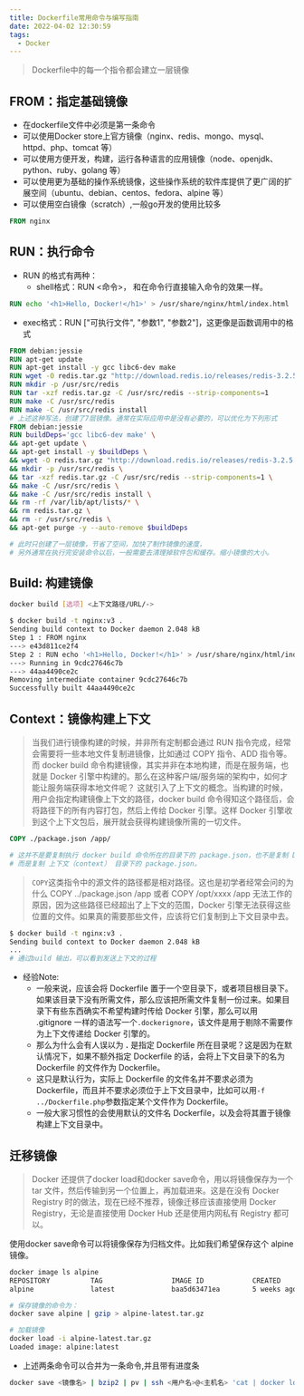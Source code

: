 ```yaml
---
title: Dockerfile常用命令与编写指南
date: 2022-04-02 12:30:59
tags: 
  - Docker
---
```

> Dockerfile中的每一个指令都会建立一层镜像

## FROM：指定基础镜像

- 在dockerfile文件中必须是第一条命令
- 可以使用Docker store上官方镜像（nginx、redis、mongo、mysql、httpd、php、tomcat 等）
- 可以使用方便开发，构建，运行各种语言的应用镜像（node、openjdk、python、ruby、golang 等）
- 可以使用更为基础的操作系统镜像，这些操作系统的软件库提供了更广阔的扩展空间（ubuntu、debian、centos、fedora、alpine 等）
- 可以使用空白镜像（scratch）,一般go开发的使用比较多
```dockerfile
FROM nginx
```
## RUN：执行命令

- RUN 的格式有两种：
   - shell格式：RUN <命令>， 和在命令行直接输入命令的效果一样。
```dockerfile
RUN echo '<h1>Hello, Docker!</h1>' > /usr/share/nginx/html/index.html
```

   - exec格式：RUN ["可执行文件", "参数1", "参数2"]，这更像是函数调用中的格式
```dockerfile
FROM debian:jessie
RUN apt-get update
RUN apt-get install -y gcc libc6-dev make
RUN wget -O redis.tar.gz "http://download.redis.io/releases/redis-3.2.5.tar.gz"
RUN mkdir -p /usr/src/redis
RUN tar -xzf redis.tar.gz -C /usr/src/redis --strip-components=1
RUN make -C /usr/src/redis
RUN make -C /usr/src/redis install
# 上述这种写法，创建了7层镜像。通常在实际应用中是没有必要的，可以优化为下列形式
FROM debian:jessie
RUN buildDeps='gcc libc6-dev make' \
&& apt-get update \
&& apt-get install -y $buildDeps \
&& wget -O redis.tar.gz "http://download.redis.io/releases/redis-3.2.5.tar.gz" \
&& mkdir -p /usr/src/redis \
&& tar -xzf redis.tar.gz -C /usr/src/redis --strip-components=1 \
&& make -C /usr/src/redis \
&& make -C /usr/src/redis install \
&& rm -rf /var/lib/apt/lists/* \
&& rm redis.tar.gz \
&& rm -r /usr/src/redis \
&& apt-get purge -y --auto-remove $buildDeps

# 此时只创建了一层镜像，节省了空间，加快了制作镜像的速度，
# 另外通常在执行完安装命令以后，一般需要去清理掉软件包和缓存。缩小镜像的大小。
```

## Build: 构建镜像
```bash
docker build [选项] <上下文路径/URL/->

$ docker build -t nginx:v3 .
Sending build context to Docker daemon 2.048 kB
Step 1 : FROM nginx
---> e43d811ce2f4
Step 2 : RUN echo '<h1>Hello, Docker!</h1>' > /usr/share/nginx/html/index.html
---> Running in 9cdc27646c7b
---> 44aa4490ce2c
Removing intermediate container 9cdc27646c7b
Successfully built 44aa4490ce2c
```
## Context：镜像构建上下文
> 当我们进行镜像构建的时候，并非所有定制都会通过 RUN 指令完成，经常会需要将一些本地文件复制进镜像，比如通过 COPY 指令、ADD 指令等。而 docker build 命令构建镜像，其实并非在本地构建，而是在服务端，也就是 Docker 引擎中构建的。那么在这种客户端/服务端的架构中，如何才能让服务端获得本地文件呢？
> 这就引入了上下文的概念。当构建的时候，用户会指定构建镜像上下文的路径，docker build 命令得知这个路径后，会将路径下的所有内容打包，然后上传给 Docker 引擎。这样 Docker 引擎收到这个上下文包后，展开就会获得构建镜像所需的一切文件。

```dockerfile
COPY ./package.json /app/

# 这并不是要复制执行 docker build 命令所在的目录下的 package.json，也不是复制 Dockerfile 所在目录下的 package.json，
# 而是复制 上下文（context） 目录下的 package.json。
```
> `COPY`这类指令中的源文件的路径都是相对路径。这也是初学者经常会问的为什么 COPY ../package.json /app 或者 COPY /opt/xxxx /app 无法工作的原因，因为这些路径已经超出了上下文的范围，Docker 引擎无法获得这些位置的文件。如果真的需要那些文件，应该将它们复制到上下文目录中去。

```bash
$ docker build -t nginx:v3 .
Sending build context to Docker daemon 2.048 kB
...
# 通过build 输出，可以看到发送上下文的过程
```

- 经验Note:
   - 一般来说，应该会将 Dockerfile 置于一个空目录下，或者项目根目录下。如果该目录下没有所需文件，那么应该把所需文件复制一份过来。如果目录下有些东西确实不希望构建时传给 Docker 引擎，那么可以用 .gitignore 一样的语法写一个`.dockerignore`，该文件是用于剔除不需要作为上下文传递给 Docker 引擎的。
   - 那么为什么会有人误以为 **.** 是指定 Dockerfile 所在目录呢？这是因为在默认情况下，如果不额外指定 Dockerfile 的话，会将上下文目录下的名为 Dockerfile 的文件作为 Dockerfile。
   - 这只是默认行为，实际上 Dockerfile 的文件名并不要求必须为 Dockerfile，而且并不要求必须位于上下文目录中，比如可以用`-f ../Dockerfile.php`参数指定某个文件作为 Dockerfile。
   - 一般大家习惯性的会使用默认的文件名 Dockerfile，以及会将其置于镜像构建上下文目录中。

## 迁移镜像
> Docker 还提供了docker load和docker save命令，用以将镜像保存为一个 tar 文件，然后传输到另一个位置上，再加载进来。这是在没有 Docker Registry 时的做法，现在已经不推荐，镜像迁移应该直接使用 Docker Registry，无论是直接使用 Docker Hub 还是使用内网私有 Registry 都可以。

使用docker save命令可以将镜像保存为归档文件。比如我们希望保存这个 alpine 镜像。
```bash
docker image ls alpine
REPOSITORY          TAG                 IMAGE ID            CREATED             SIZE
alpine              latest              baa5d63471ea        5 weeks ago         4.803 MB

# 保存镜像的命令为：
docker save alpine | gzip > alpine-latest.tar.gz

# 加载镜像
docker load -i alpine-latest.tar.gz
Loaded image: alpine:latest
```

- 上述两条命令可以合并为一条命令,并且带有进度条
```bash
docker save <镜像名> | bzip2 | pv | ssh <用户名>@<主机名> 'cat | docker load'
```

